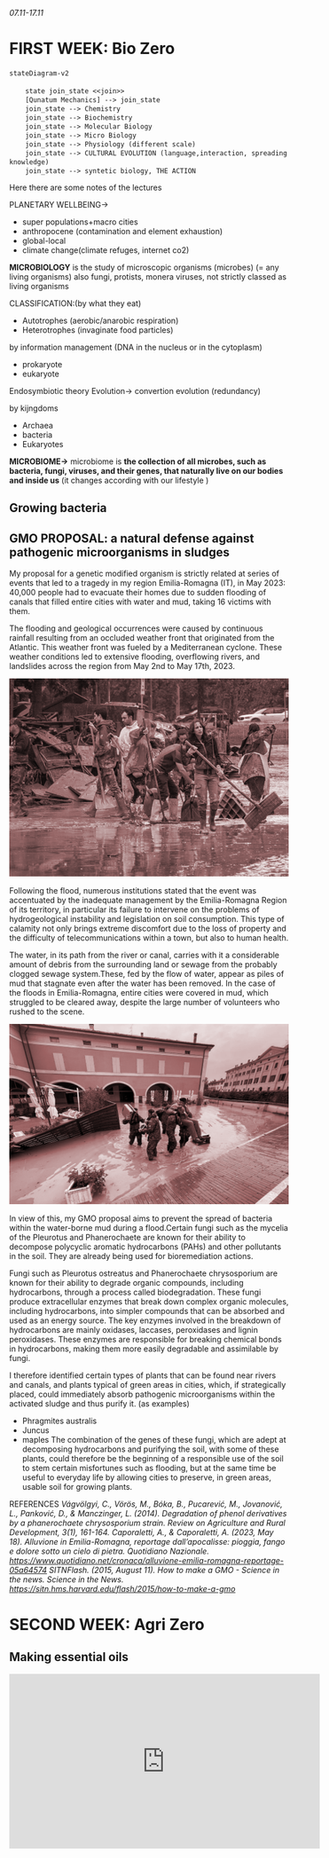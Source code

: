 *07.11-17.11*

# FIRST WEEK: Bio Zero

``` mermaid
stateDiagram-v2

    state join_state <<join>>
    [Qunatum Mechanics] --> join_state
    join_state --> Chemistry
    join_state --> Biochemistry
    join_state --> Molecular Biology
    join_state --> Micro Biology
    join_state --> Physiology (different scale)
    join_state --> CULTURAL EVOLUTION (language,interaction, spreading knowledge)
    join_state --> syntetic biology, THE ACTION
```
Here there are some notes of the lectures
 
PLANETARY WELLBEING→ 
- super populations+macro cities
- anthropocene (contamination and element exhaustion)
- global-local 
- climate change(climate refuges, internet co2)


**MICROBIOLOGY**
is the study of microscopic organisms (microbes) (= any living organisms) also fungi, protists, monera
viruses, not strictly classed as living organisms 

CLASSIFICATION:(by what they eat)
- Autotrophes (aerobic/anarobic respiration)
- Heterotrophes (invaginate food particles)

by information management (DNA in the nucleus or in the cytoplasm)
- prokaryote
- eukaryote

Endosymbiotic theory
Evolution→  convertion evolution (redundancy)

by kijngdoms
- Archaea
- bacteria
- Eukaryotes

**MICROBIOME→** microbiome is **the collection of all microbes, such as bacteria, fungi, viruses, and their genes, that naturally live on our bodies and inside us** (it changes according with our lifestyle )


## Growing bacteria 


## GMO PROPOSAL: a natural defense against pathogenic microorganisms in sludges

My proposal for a genetic modified organism is strictly related at series of events that led to a tragedy in my region Emilia-Romagna (IT), in May 2023: 40,000 people had to evacuate their homes due to sudden flooding of canals that filled entire cities with water and mud, taking 16 victims with them.

The flooding and geological occurrences were caused by continuous rainfall resulting from an occluded weather front that originated from the Atlantic. This weather front was fueled by a Mediterranean cyclone. These weather conditions led to extensive flooding, overflowing rivers, and landslides across the region from May 2nd to May 17th, 2023.

![Alt text](../images/alluvione_emilia_romagna_33_fg.png)

Following the flood, numerous institutions stated that the event was accentuated by the inadequate management by the Emilia-Romagna Region of its territory, in particular its failure to intervene on the problems of hydrogeological instability and legislation on soil consumption.
This type of calamity not only brings extreme discomfort due to the loss of property and the difficulty of telecommunications within a town, but also to human health.

The water, in its path from the river or canal, carries with it a considerable amount of debris from the surrounding land or sewage from the probably clogged sewage system.These, fed by the flow of water, appear as piles of mud that stagnate even after the water has been removed. In the case of the floods in Emilia-Romagna, entire cities were covered in mud, which struggled to be cleared away, despite the large number of volunteers who rushed to the scene.

![Alt text](../images/maggio2023_castel-maggiore-localita-castello.png)


In view of this, my GMO proposal aims to prevent the spread of bacteria within the water-borne mud during a flood.Certain fungi such as the mycelia of the Pleurotus and Phanerochaete are known for their ability to decompose polycyclic aromatic hydrocarbons (PAHs) and other pollutants in the soil. They are already being used for bioremediation actions.

Fungi such as Pleurotus ostreatus and Phanerochaete chrysosporium are known for their ability to degrade organic compounds, including hydrocarbons, through a process called biodegradation. These fungi produce extracellular enzymes that break down complex organic molecules, including hydrocarbons, into simpler compounds that can be absorbed and used as an energy source.
The key enzymes involved in the breakdown of hydrocarbons are mainly oxidases, laccases, peroxidases and lignin peroxidases. These enzymes are responsible for breaking chemical bonds in hydrocarbons, making them more easily degradable and assimilable by fungi.

I therefore identified certain types of plants that can be found near rivers and canals, and plants typical of green areas in cities, which, if strategically placed, could immediately absorb pathogenic microorganisms within the activated sludge and thus purify it. (as examples)
- Phragmites australis
- Juncus
- maples
The combination of the genes of these fungi, which are adept at decomposing hydrocarbons and purifying the soil, with some of these plants, could therefore be the beginning of a responsible use of the soil to stem certain misfortunes such as flooding, but at the same time be useful to everyday life by allowing cities to preserve, in green areas, usable soil for growing plants.




REFERENCES
*Vágvölgyi, C., Vörös, M., Bóka, B., Pucarević, M., Jovanović, L., Panković, D., & Manczinger, L. (2014). Degradation of phenol derivatives by a phanerochaete chrysosporium strain. Review on Agriculture and Rural Development, 3(1), 161-164.*
*Caporaletti, A., & Caporaletti, A. (2023, May 18). Alluvione in Emilia-Romagna, reportage dall’apocalisse: pioggia, fango e dolore sotto un cielo di pietra. Quotidiano Nazionale. https://www.quotidiano.net/cronaca/alluvione-emilia-romagna-reportage-05a64574*
*SITNFlash. (2015, August 11). How to make a GMO - Science in the news. Science in the News. https://sitn.hms.harvard.edu/flash/2015/how-to-make-a-gmo*



# SECOND WEEK: Agri Zero

## Making essential oils

<iframe width="560" height="315" src="https://www.youtube.com/embed/1yX_C6PKxl8?si=UAU-9f7q19j3_z2l" title="YouTube video player" frameborder="0" allow="accelerometer; autoplay; clipboard-write; encrypted-media; gyroscope; picture-in-picture; web-share" allowfullscreen></iframe>